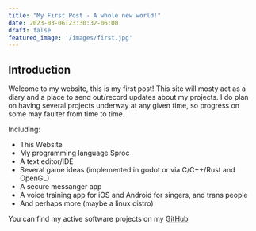 ```yaml
---
title: "My First Post - A whole new world!"
date: 2023-03-06T23:30:32-06:00
draft: false
featured_image: '/images/first.jpg'
---
```

## Introduction

Welcome to my website, this is my first post!
This site will mosty act as a diary and a place to send out/record updates about my projects.
I do plan on having several projects underway at any given time, so progress on some may faulter from time to time. 


Including:
- This Website
- My programming language Sproc
- A text editor/IDE
- Several game ideas (implemented in godot or via C/C++/Rust and OpenGL)
- A secure messanger app
- A voice training app for iOS and Android for singers, and trans people
- And perhaps more (maybe a linux distro)


You can find my active software projects on my [GitHub](https://github.com/Emilia-Anette-Swedlund)

